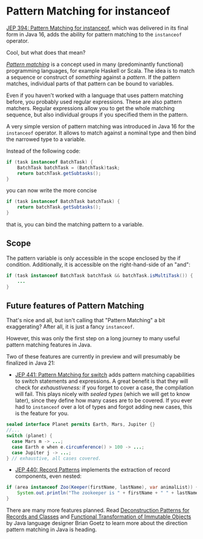 # Pattern Matching for instanceof

[JEP 394: Pattern Matching for instanceof](https://openjdk.org/jeps/394), which was delivered in its
final form in Java 16, adds the ability for pattern matching to the `instanceof` operator.

Cool, but what does that mean?

[_Pattern matching_](https://en.wikipedia.org/wiki/Pattern_matching) is a concept used in many (predominantly
functional) programming languages, for example Haskell or Scala.
The idea is to match a sequence or construct of _something_ against a _pattern_.
If the pattern matches, individual parts of that pattern can be bound to variables.

Even if you haven't worked with a language that uses pattern matching before, you probably used
regular expressions.
These are also pattern matchers.
Regular expressions allow you to get the whole matching sequence, but also individual groups if you
specified them in the pattern.

A very simple version of pattern matching was introduced in Java 16 for the `instanceof` operator.
It allows to match against a nominal type and then bind the narrowed type to a variable.

Instead of the following code:

```java
if (task instanceof BatchTask) {
    BatchTask batchTask = (BatchTask)task;
    return batchTask.getSubtasks();
}
```

you can now write the more concise

```java
if (task instanceof BatchTask batchTask) {
    return batchTask.getSubtasks();
}
```

that is, you can bind the matching pattern to a variable.

## Scope

The pattern variable is only accessible in the scope enclosed by the if condition.
Additionally, it is accessible on the right-hand-side of an "and":

```java
if (task instanceof BatchTask batchTask && batchTask.isMultiTask()) {
    ...
}
```

## Future features of Pattern Matching

That's nice and all, but isn't calling that "Pattern Matching" a bit exaggerating?
After all, it is just a fancy `instanceof`.

However, this was only the first step on a long journey to many useful pattern matching features in
Java.

Two of these features are currently in preview and will presumably be finalized in Java 21:

* [JEP 441: Pattern Matching for switch](https://openjdk.org/jeps/441) adds pattern matching
  capabilities to switch statements and expressions. A great benefit is that they will check
  for _exhaustiveness:_ if you forget to cover a case, the compilation will fail. This plays
  nicely with _sealed types_ (which we will get to know later), since they define how many cases
  are to be covered. If you ever had to `instanceof` over a lot of types and forgot adding new
  cases, this is the feature for you.

```java
sealed interface Planet permits Earth, Mars, Jupiter {}
//...
switch (planet) {
  case Mars m -> ...;
  case Earth e when e.circumference() > 100 -> ...;
  case Jupiter j -> ...;
} // exhaustive, all cases covered.

```

* [JEP 440: Record Patterns](https://openjdk.org/jeps/440) implements the extraction of record
  components, even nested:

```java
if (area instanceof Zoo(Keeper(firstName, lastName), var animalList)) {
    System.out.println("The zookeeper is " + firstName + " " + lastName);
}
```

There are many more features planned. Read [Deconstruction Patterns for Records and Classes](https://github.com/openjdk/amber-docs/blob/master/eg-drafts/deconstruction-patterns-records-and-classes.md)
and [Functional Transformation of Immutable Objects](https://github.com/openjdk/amber-docs/blob/master/eg-drafts/reconstruction-records-and-classes.md)
by Java language designer Brian Goetz to learn more about the direction pattern matching in Java is heading.